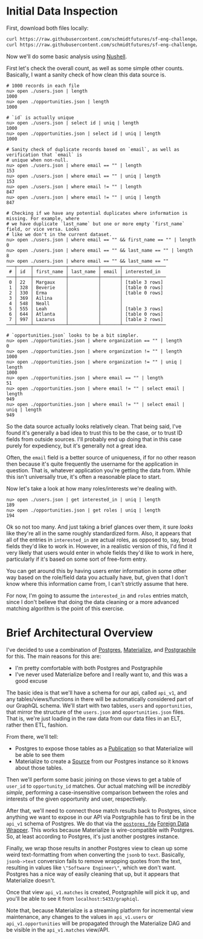 # Initial Data Inspection

First, download both files locally:

```bash
curl https://raw.githubusercontent.com/schmidtfutures/sf-eng-challenge/main/opportunities.json > opportunities.json
curl https://raw.githubusercontent.com/schmidtfutures/sf-eng-challenge/main/users.json > users.json
```

Now we'll do some basic analysis using [Nushell](https://www.nushell.sh).

First let's check the overall count, as well as some simple other counts. Basically, I want a sanity check of how clean this data source is.

```
# 1000 records in each file
nu> open ./users.json | length
1000
nu> open ./opportunities.json | length
1000

# `id` is actually unique
nu> open ./users.json | select id | uniq | length
1000
nu> open ./opportunities.json | select id | uniq | length
1000

# Sanity check of duplicate records based on `email`, as well as verification that `email` is
# unique when non-null.
nu> open ./users.json | where email == "" | length
153
nu> open ./users.json | where email == "" | uniq | length
153
nu> open ./users.json | where email != "" | length
847
nu> open ./users.json | where email != "" | uniq | length
847

# Checking if we have any potential duplicates where information is missing. For example, where
# we have duplicate `last_name` but one or more empty `first_name` field, or vice versa. Looks
# like we don't in the current dataset.
nu> open ./users.json | where email == "" && first_name == "" | length
0
nu> open ./users.json | where email == "" && last_name == "" | length
8
nu> open ./users.json | where email == "" && last_name == ""
───┬─────┬────────────┬───────────┬───────┬────────────────
 # │ id  │ first_name │ last_name │ email │ interested_in
───┼─────┼────────────┼───────────┼───────┼────────────────
 0 │ 22  │ Margaux    │           │       │ [table 3 rows]
 1 │ 328 │ Beverie    │           │       │ [table 0 rows]
 2 │ 330 │ Erma       │           │       │ [table 0 rows]
 3 │ 369 │ Ailina     │           │       │
 4 │ 548 │ Neall      │           │       │
 5 │ 555 │ Leah       │           │       │ [table 3 rows]
 6 │ 644 │ Atlanta    │           │       │ [table 0 rows]
 7 │ 997 │ Lazarus    │           │       │ [table 2 rows]
───┴─────┴────────────┴───────────┴───────┴────────────────

# `opportunities.json` looks to be a bit simpler.
nu> open ./opportunities.json | where organization == "" | length
0
nu> open ./opportunities.json | where organization != "" | length
1000
nu> open ./opportunities.json | where organization != "" | uniq | length
1000
nu> open ./opportunities.json | where email == "" | length
51
nu> open ./opportunities.json | where email != "" | select email | length
949
nu> open ./opportunities.json | where email != "" | select email | uniq | length
949
```

So the data source actually looks relatively clean. That being said, I've found it's generally a bad idea to trust this to be the case, or to trust ID fields from outside sources. I'll probably end up doing that in this case purely for expediency, but it's generally not a great idea.

Often, the `email` field is a better source of uniqueness, if for no other reason then because it's quite frequently the username for the application in question. That is, whatever application you're getting the data from. While this isn't universally true, it's often a reasonable place to start.

Now let's take a look at how many roles/interests we're dealing with.

```
nu> open ./users.json | get interested_in | uniq | length
189
nu> open ./opportunities.json | get roles | uniq | length
194
```

Ok so not too many. And just taking a brief glances over them, it sure _looks_ like they're all in the same roughly standardized form. Also, it appears that all of the entries in `interested_in` are actual roles, as opposed to, say, broad fields they'd like to work in. However, in a realistic version of this, I'd find it very likely that users would enter in whole fields they'd like to work in here, particularly if it's based on some sort of free-form entry.

You can get around this by having users enter information in some other way based on the role/field data you actually have, but, given that I don't know where this information came from, I can't strictly assume that here.

For now, I'm going to assume the `interested_in` and `roles` entries match, since I don't believe that doing the data cleaning or a more advanced matching algorithm is the point of this exercise.

# Brief Architectural Overview

I've decided to use a combination of [Postgres](https://www.postgresql.org), [Materialize](https://materialize.com), and [Postgraphile](https://www.graphile.org) for this. The main reasons for this are:

- I'm pretty comfortable with both Postgres and Postgraphile
- I've never used Materialize before and I really want to, and this was a good excuse

The basic idea is that we'll have a schema for our api, called `api_v1`, and any tables/views/functions in there will be automatically considered part of our GraphQL schema. We'll start with two tables, `users` and `opportunities`, that mirror the structure of the `users.json` and `opportunities.json` files. That is, we're just loading in the raw data from our data files in an ELT, rather then ETL, fashion.

From there, we'll tell:

- Postgres to expose those tables as a [Publication](https://www.postgresql.org/docs/14/sql-createpublication.html) so that Materialize will be able to see them
- Materialize to create a [Source](https://materialize.com/docs/sql/create-source/postgres/) from our Postgres instance so it knows about those tables.

Then we'll perform some basic joining on those views to get a table of `user_id` to `opportunity_id` matches. Our actual matching will be _incredibly simple_, performing a case-insensitive comparison between the roles and interests of the given opportunity and user, respectively.

After that, we'll need to connect those match results back to Postgres, since anything we want to expose in our API via Postgraphile has to first be in the `api_v1` schema of Postgres. We do that via the [`postgres_fdw`](https://www.postgresql.org/docs/14/postgres-fdw.html) [Foreign Data Wrapper](https://www.postgresql.org/docs/current/sql-createforeigndatawrapper.html). This works because Materialize is wire-compatible with Postgres. So, at least according to Postgres, it's just another postgres instance.

Finally, we wrap those results in another Postgres view to clean up some weird text-formatting from when converting the `jsonb` to `text`. Basically, `jsonb->text` conversion fails to remove wrapping quotes from the text, resulting in values like `\"Software Engineer\"`, which we don't want. Postgres has a nice way of easily cleaning that up, but it appears that Materialize doesn't.

Once that view `api_v1.matches` is created, Postgraphile will pick it up, and you'll be able to see it from `localhost:5433/graphiql`.

Note that, because Materialize is a streaming platform for incremental view maintenance, any changes to the values in `api_v1.users` or `api_v1.opportunities` will be propagated through the Materialize DAG and be visible in the `api_v1.matches` view/API.
